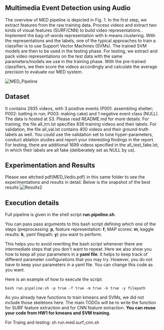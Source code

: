 ## Multimedia Event Detection using Audio

The overview of MED pipeline is depicted in Fig. 1. In the first step, we extract features from the raw training data. Process videos and extract two kinds of visual features
(SURF/CNN) to build video representations.. Implement the bag-of-words representation with k-means clustering. With the representations and the labels, one of the typical approaches to train a classifier is to use Support Vector Machines (SVMs). The trained SVM models are then to be used in the testing phase. For testing, we extract and pack video representations on the test data with the same parameters/models we use in the training phase. With the pre-trained classifiers, we then score the videos accordingly and calculate the average precision to evaluate our MED system.

![MED_Pipeline](https://user-images.githubusercontent.com/46570073/103435242-26275e00-4bda-11eb-8b51-54a52afa4b15.jpg)

## Dataset
It contains 2935 videos, with 3 positive events (P001: assembling shelter; P002: batting in run; P003: making cake) and 1 negative event class (NULL). The data is hosted at S3. Please read README.md for more details. For training, the file all_trn.lst specifies 836 training videos and their labels. For validation, the file all_val.lst contains 400 videos and their ground-truth labels as well. You could use the validation set to tune hyper-parameters, conduct ablation studies and report your interesting findings in the report. For testing, there are additional 1699 videos specified in the all_test_fake.lst, in which their labels are all fake (deliberately set as NULL by us).

## Experimentation and Results
Please see attched pdf(MED_Vedio.pdf) in this same folder to see the experimentations and results in detail. Below is the snapshot of the best results
![Results2](https://user-images.githubusercontent.com/46570073/103435465-caaa9f80-4bdc-11eb-84b8-c6f25c5b59b8.JPG)


## Execution details
Full pipeline is given in the shell script **run.pipeline.sh**.

You can pass pass arguments to this bash script defining which one of the steps (preprocessing: **p**, feature representation: **f**, MAP scores: **m**, kaggle results: **k**, yaml filepath: **y**) you want to perform.

This helps you to avoid rewriting the bash script whenever there are intermediate steps that you don't want to repeat.
Here we also show you how to keep all your parameters in a **yaml file**. It helps to keep track of different parameter configurations that you may try. However, you do not have to keep your parameters in a yaml file. You can change this code as you want.

Here is an example of how to execute the script: 

    bash run.pipeline.sh -p true -f true -m true -k true -y filepath
    
As you already have functions to train kmeans and SVMs, we did not include those skeletons here.
The main TODOs will be to write the function for SURF feature extraction and for CNN feature extraction. **You can reuse your code from HW1 for kmeans and SVM training.**


For Traing and testing:
sh run.med.surf_cnn.sh
